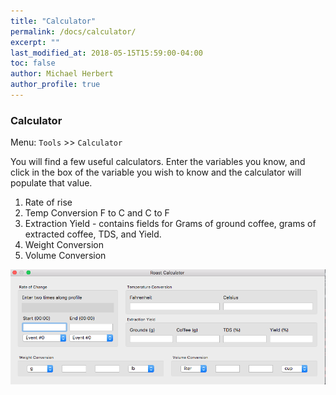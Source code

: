 ```yaml
---
title: "Calculator"
permalink: /docs/calculator/
excerpt: ""
last_modified_at: 2018-05-15T15:59:00-04:00
toc: false
author: Michael Herbert
author_profile: true
---
```


### Calculator

Menu: `Tools` >> `Calculator`

You will find a few useful calculators.  Enter the variables you know, and click in the box of the variable you wish to know and the calculator will populate that value.  

1. Rate of rise
2. Temp Conversion F to C and C to F
3. Extraction Yield - contains fields for Grams of ground coffee, grams of extracted coffee, TDS, and Yield.  
4. Weight Conversion
5. Volume Conversion

![calculator](/assets/images/gsg/Calculator.png)
